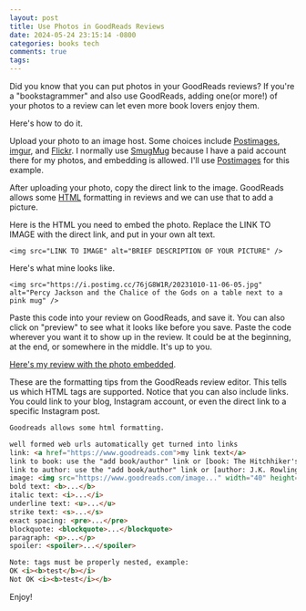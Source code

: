 ```yaml
---
layout: post
title: Use Photos in GoodReads Reviews
date: 2024-05-24 23:15:14 -0800
categories: books tech
comments: true
tags:
---
```

Did you know that you can put photos in your GoodReads reviews? If you're a "bookstagrammer" and also use GoodReads, adding one(or more!) of your photos to a review can let even more book lovers enjoy them. 

Here's how to do it.

Upload your photo to an image host. Some choices include [Postimages](https://postimages.org), [imgur](https://imgur.com), and [Flickr](https://www.flickr.com). I normally use [SmugMug](https://www.smugmug.com) because I have a paid account there for my photos, and embedding is allowed. I'll use [Postimages](https://postimages.org) for this example.

After uploading your photo, copy the direct link to the image. GoodReads allows some  [HTML](https://developer.mozilla.org/en-US/docs/Web/HTML) formatting in reviews and we can use that to add a picture. 

Here is the HTML you need to embed the photo. Replace the LINK TO IMAGE with the direct link, and put in your own alt text. 

`<img src="LINK TO IMAGE" alt="BRIEF DESCRIPTION OF YOUR PICTURE" />`

Here's what mine looks like.

`<img src="https://i.postimg.cc/76jG8W1R/20231010-11-06-05.jpg" alt="Percy Jackson and the Chalice of the Gods on a table next to a pink mug" />`

Paste this code into your review on GoodReads, and save it. You can also click on "preview" to see what it looks like before you save. Paste the code wherever you want it to show up in the review. It could be at the beginning, at the end, or somewhere in the middle. It's up to you.

[Here's my review with the photo embedded](https://www.goodreads.com/review/show/5220271270).

These are the formatting tips from the GoodReads review editor. This tells us which HTML tags are supported. Notice that you can also include links. You could link to your blog, Instagram account, or even the direct link to a specific Instagram post. 
```HTML
Goodreads allows some html formatting.

well formed web urls automatically get turned into links
link: <a href="https://www.goodreads.com">my link text</a>
link to book: use the "add book/author" link or [book: The Hitchhiker's Guide to the Galaxy]
link to author: use the "add book/author" link or [author: J.K. Rowling]
image: <img src="https://www.goodreads.com/image..." width="40" height="100" alt="description"/> (Width must be 0-400, Height must be 0-1000, alt is a description of the image. All three are optional, but recommended.)
bold text: <b>...</b>
italic text: <i>...</i>
underline text: <u>...</u>
strike text: <s>...</s>
exact spacing: <pre>...</pre>
blockquote: <blockquote>...</blockquote>
paragraph: <p>...</p>
spoiler: <spoiler>...</spoiler>

Note: tags must be properly nested, example:
OK <i><b>test</b></i>
Not OK <i><b>test</i></b>
```

Enjoy!
